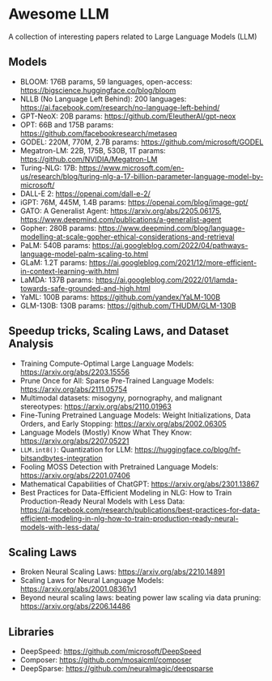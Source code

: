 # Awesome LLM
A collection of interesting papers related to Large Language Models (LLM)

## Models
- BLOOM: 176B params, 59 languages, open-access: https://bigscience.huggingface.co/blog/bloom
- NLLB (No Language Left Behind): 200 languages: https://ai.facebook.com/research/no-language-left-behind/
- GPT-NeoX: 20B params: https://github.com/EleutherAI/gpt-neox
- OPT: 66B and 175B params: https://github.com/facebookresearch/metaseq
- GODEL: 220M, 770M, 2.7B params: https://github.com/microsoft/GODEL
- Megatron-LM: 22B, 175B, 530B, 1T params: https://github.com/NVIDIA/Megatron-LM
- Turing-NLG: 17B: https://www.microsoft.com/en-us/research/blog/turing-nlg-a-17-billion-parameter-language-model-by-microsoft/
- DALL-E 2: https://openai.com/dall-e-2/
- iGPT: 76M, 445M, 1.4B params: https://openai.com/blog/image-gpt/
- GATO: A Generalist Agent: https://arxiv.org/abs/2205.06175, https://www.deepmind.com/publications/a-generalist-agent
- Gopher: 280B params: https://www.deepmind.com/blog/language-modelling-at-scale-gopher-ethical-considerations-and-retrieval
- PaLM: 540B params: https://ai.googleblog.com/2022/04/pathways-language-model-palm-scaling-to.html
- GLaM: 1.2T params: https://ai.googleblog.com/2021/12/more-efficient-in-context-learning-with.html
- LaMDA: 137B params: https://ai.googleblog.com/2022/01/lamda-towards-safe-grounded-and-high.html
- YaML: 100B params: https://github.com/yandex/YaLM-100B
- GLM-130B: 130B params: https://github.com/THUDM/GLM-130B


## Speedup tricks, Scaling Laws, and Dataset Analysis
- Training Compute-Optimal Large Language Models: https://arxiv.org/abs/2203.15556
- Prune Once for All: Sparse Pre-Trained Language Models: https://arxiv.org/abs/2111.05754
- Multimodal datasets: misogyny, pornography, and malignant stereotypes: https://arxiv.org/abs/2110.01963
- Fine-Tuning Pretrained Language Models: Weight Initializations, Data Orders, and Early Stopping: https://arxiv.org/abs/2002.06305
- Language Models (Mostly) Know What They Know: https://arxiv.org/abs/2207.05221
- `LLM.int8()`: Quantization for LLM: https://huggingface.co/blog/hf-bitsandbytes-integration
- Fooling MOSS Detection with Pretrained Language Models: https://arxiv.org/abs/2201.07406
- Mathematical Capabilities of ChatGPT: https://arxiv.org/abs/2301.13867
- Best Practices for Data-Efficient Modeling in NLG: How to Train Production-Ready Neural Models with Less Data: https://ai.facebook.com/research/publications/best-practices-for-data-efficient-modeling-in-nlg-how-to-train-production-ready-neural-models-with-less-data/

## Scaling Laws
- Broken Neural Scaling Laws: https://arxiv.org/abs/2210.14891
- Scaling Laws for Neural Language Models: https://arxiv.org/abs/2001.08361v1
- Beyond neural scaling laws: beating power law scaling via data pruning: https://arxiv.org/abs/2206.14486


## Libraries
- DeepSpeed: https://github.com/microsoft/DeepSpeed
- Composer: https://github.com/mosaicml/composer
- DeepSparse: https://github.com/neuralmagic/deepsparse
